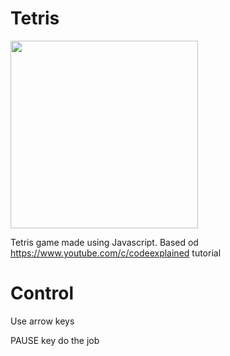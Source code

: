 # Tetris



<img height="300" src="https://i.imgur.com/ZZEXFYq.png">

Tetris game made using Javascript. Based od https://www.youtube.com/c/codeexplained tutorial

# Control

Use arrow keys

PAUSE key do the job 
